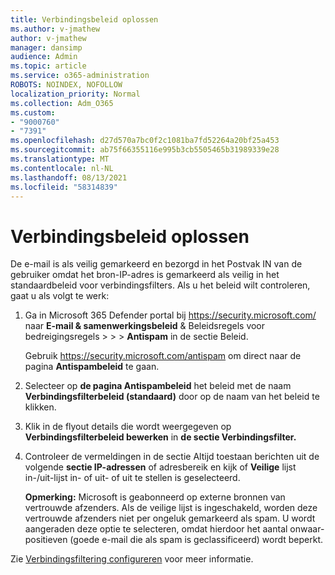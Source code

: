```yaml
---
title: Verbindingsbeleid oplossen
ms.author: v-jmathew
author: v-jmathew
manager: dansimp
audience: Admin
ms.topic: article
ms.service: o365-administration
ROBOTS: NOINDEX, NOFOLLOW
localization_priority: Normal
ms.collection: Adm_O365
ms.custom:
- "9000760"
- "7391"
ms.openlocfilehash: d27d570a7bc0f2c1081ba7fd52264a20bf25a453
ms.sourcegitcommit: ab75f66355116e995b3cb5505465b31989339e28
ms.translationtype: MT
ms.contentlocale: nl-NL
ms.lasthandoff: 08/13/2021
ms.locfileid: "58314839"
---
```

# <a name="fix-connection-policy"></a>Verbindingsbeleid oplossen

De e-mail is als veilig gemarkeerd en bezorgd in het Postvak IN van de gebruiker omdat het bron-IP-adres is gemarkeerd als veilig in het standaardbeleid voor verbindingsfilters. Als u het beleid wilt controleren, gaat u als volgt te werk:

1. Ga in Microsoft 365 Defender portal bij <https://security.microsoft.com/> naar **E-mail & samenwerkingsbeleid** & Beleidsregels voor bedreigingsregels \>  \>  \> **Antispam** in  de sectie Beleid.

   Gebruik <https://security.microsoft.com/antispam> om direct naar de pagina **Antispambeleid** te gaan.

2. Selecteer op **de pagina Antispambeleid** het beleid met de naam **Verbindingsfilterbeleid (standaard)** door op de naam van het beleid te klikken.

3. Klik in de flyout details die wordt weergegeven op **Verbindingsfilterbeleid bewerken** in **de sectie Verbindingsfilter.**

4. Controleer de vermeldingen in de sectie Altijd toestaan berichten uit de volgende **sectie IP-adressen** of adresbereik en kijk of **Veilige** lijst in-/uit-lijst in- of uit- of uit te stellen is geselecteerd.

   **Opmerking:** Microsoft is geabonneerd op externe bronnen van vertrouwde afzenders. Als de veilige lijst is ingeschakeld, worden deze vertrouwde afzenders niet per ongeluk gemarkeerd als spam. U wordt aangeraden deze optie te selecteren, omdat hierdoor het aantal onwaar-positieven (goede e-mail die als spam is geclassificeerd) wordt beperkt.

Zie [Verbindingsfiltering configureren](https://docs.microsoft.com/microsoft-365/security/office-365-security/configure-the-connection-filter-policy) voor meer informatie.

